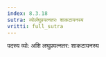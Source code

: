 ```yaml
---
index: 8.3.18
sutra: व्योर्लघुप्रयत्नतरः शाकटायनस्य
vritti: full_sutra
---
```


पदस्य व्यो: अशि लघुप्रयत्नतर: शाकटायनस्य 